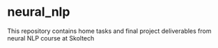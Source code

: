 # neural_nlp
This repository contains home tasks and final project deliverables from neural NLP course at Skoltech

